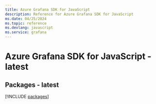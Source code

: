 ```yaml
---
title: Azure Grafana SDK for JavaScript
description: Reference for Azure Grafana SDK for JavaScript
ms.date: 04/25/2024
ms.topic: reference
ms.devlang: javascript
ms.service: grafana
---
```

# Azure Grafana SDK for JavaScript - latest
## Packages - latest
[!INCLUDE [packages](grafana-index.md)]